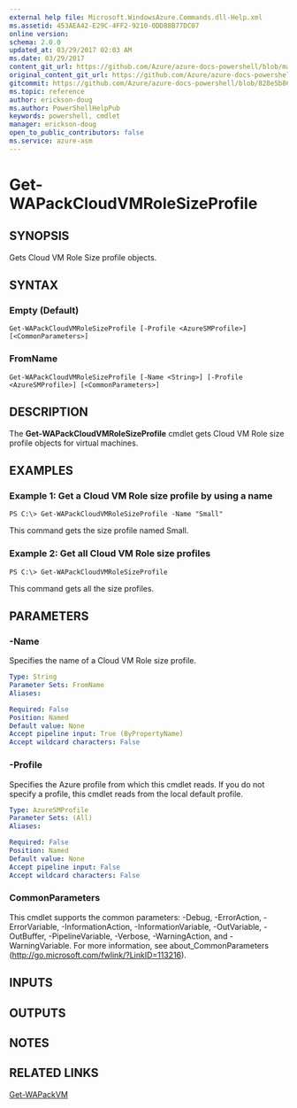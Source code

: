 ```yaml
---
external help file: Microsoft.WindowsAzure.Commands.dll-Help.xml
ms.assetid: 453AEA42-E29C-4FF2-9210-0DD88B77DC07
online version:
schema: 2.0.0
updated_at: 03/29/2017 02:03 AM
ms.date: 03/29/2017
content_git_url: https://github.com/Azure/azure-docs-powershell/blob/master/azureps-cmdlets-docs/ServiceManagement/Azure/v3.7.0/Get-WAPackCloudVMRoleSizeProfile.md
original_content_git_url: https://github.com/Azure/azure-docs-powershell/blob/master/azureps-cmdlets-docs/ServiceManagement/Azure/v3.7.0/Get-WAPackCloudVMRoleSizeProfile.md
gitcommit: https://github.com/Azure/azure-docs-powershell/blob/828e5b8648af6bdf3119ffe0cd409647f00de183
ms.topic: reference
author: erickson-doug
ms.author: PowerShellHelpPub
keywords: powershell, cmdlet
manager: erickson-doug
open_to_public_contributors: false
ms.service: azure-asm
---
```


# Get-WAPackCloudVMRoleSizeProfile

## SYNOPSIS
Gets Cloud VM Role Size profile objects.

## SYNTAX

### Empty (Default)
```
Get-WAPackCloudVMRoleSizeProfile [-Profile <AzureSMProfile>] [<CommonParameters>]
```

### FromName
```
Get-WAPackCloudVMRoleSizeProfile [-Name <String>] [-Profile <AzureSMProfile>] [<CommonParameters>]
```

## DESCRIPTION
The **Get-WAPackCloudVMRoleSizeProfile** cmdlet gets Cloud VM Role size profile objects for virtual machines.

## EXAMPLES

### Example 1: Get a Cloud VM Role size profile by using a name
```
PS C:\> Get-WAPackCloudVMRoleSizeProfile -Name "Small"
```

This command gets the size profile named Small.

### Example 2: Get all Cloud VM Role size profiles
```
PS C:\> Get-WAPackCloudVMRoleSizeProfile
```

This command gets all the size profiles.

## PARAMETERS

### -Name
Specifies the name of a Cloud VM Role size profile.

```yaml
Type: String
Parameter Sets: FromName
Aliases: 

Required: False
Position: Named
Default value: None
Accept pipeline input: True (ByPropertyName)
Accept wildcard characters: False
```

### -Profile
Specifies the Azure profile from which this cmdlet reads.
If you do not specify a profile, this cmdlet reads from the local default profile.

```yaml
Type: AzureSMProfile
Parameter Sets: (All)
Aliases: 

Required: False
Position: Named
Default value: None
Accept pipeline input: False
Accept wildcard characters: False
```

### CommonParameters
This cmdlet supports the common parameters: -Debug, -ErrorAction, -ErrorVariable, -InformationAction, -InformationVariable, -OutVariable, -OutBuffer, -PipelineVariable, -Verbose, -WarningAction, and -WarningVariable. For more information, see about_CommonParameters (http://go.microsoft.com/fwlink/?LinkID=113216).

## INPUTS

## OUTPUTS

## NOTES

## RELATED LINKS

[Get-WAPackVM](./Get-WAPackVM.md)


